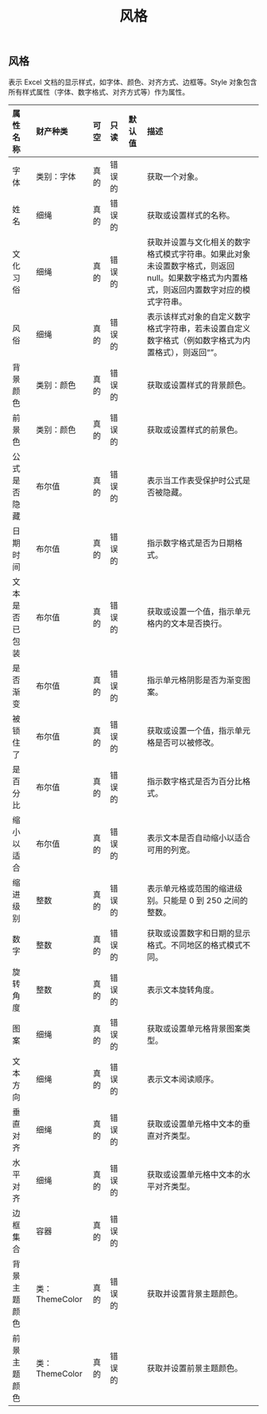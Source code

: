 ﻿---
title: 风格
second_title: Aspose.Cells Cloud Documen
type: docs
url: /zh/specification/model/style/
description: Aspose.Cells 云模型规范：样式。轻松处理 Excel 和其他电子表格文档，具有打开、生成、编辑、拆分、合并、比较和转换等功能
kwords: Excel, Office, 电子表格, Cloud REST API, 样式
weight: 50
---
## **风格**

表示 Excel 文档的显示样式，如字体、颜色、对齐方式、边框等。Style 对象包含所有样式属性（字体、数字格式、对齐方式等）作为属性。

|属性名称|财产种类|可空|只读|默认值|描述|
|:- |:- |:- |:- |:- |:- |
|字体|类别：字体|真的|错误的||获取一个对象。|
|姓名|细绳|真的|错误的||获取或设置样式的名称。|
|文化习俗|细绳|真的|错误的||获取并设置与文化相关的数字格式模式字符串。如果此对象未设置数字格式，则返回 null。如果数字格式为内置格式，则返回内置数字对应的模式字符串。|
|风俗|细绳|真的|错误的||表示该样式对象的自定义数字格式字符串，若未设置自定义数字格式（例如数字格式为内置格式），则返回“”。|
|背景颜色|类别：颜色|真的|错误的||获取或设置样式的背景颜色。|
|前景色|类别：颜色|真的|错误的||获取或设置样式的前景色。|
|公式是否隐藏|布尔值|真的|错误的||表示当工作表受保护时公式是否被隐藏。|
|日期时间|布尔值|真的|错误的||指示数字格式是否为日期格式。|
|文本是否已包装|布尔值|真的|错误的||获取或设置一个值，指示单元格内的文本是否换行。|
|是否渐变|布尔值|真的|错误的||指示单元格阴影是否为渐变图案。|
|被锁住了|布尔值|真的|错误的||获取或设置一个值，指示单元格是否可以被修改。|
|是百分比|布尔值|真的|错误的||指示数字格式是否为百分比格式。|
|缩小以适合|布尔值|真的|错误的||表示文本是否自动缩小以适合可用的列宽。|
|缩进级别|整数|真的|错误的||表示单元格或范围的缩进级别。只能是 0 到 250 之间的整数。|
|数字|整数|真的|错误的||获取或设置数字和日期的显示格式。不同地区的格式模式不同。|
|旋转角度|整数|真的|错误的||表示文本旋转角度。|
|图案|细绳|真的|错误的||获取或设置单元格背景图案类型。|
|文本方向|细绳|真的|错误的||表示文本阅读顺序。|
|垂直对齐|细绳|真的|错误的||获取或设置单元格中文本的垂直对齐类型。|
|水平对齐|细绳|真的|错误的||获取或设置单元格中文本的水平对齐类型。|
|边框集合|容器|真的|错误的|||
|背景主题颜色|类：ThemeColor|真的|错误的||获取并设置背景主题颜色。|
|前景主题颜色|类：ThemeColor|真的|错误的||获取并设置前景主题颜色。|

